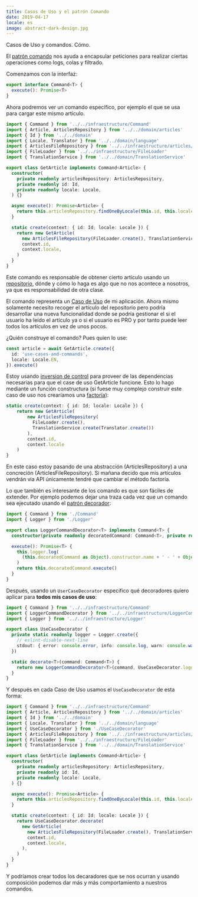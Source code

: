 ```yaml
---
title: Casos de Uso y el patrón Comando
date: 2019-04-17
locale: es
image: abstract-dark-design.jpg
---
```


Casos de Uso y comandos. Cómo.

<!-- more -->

El [patrón comando](https://sourcemaking.com/design_patterns/command) nos ayuda a encapsular peticiones para realizar ciertas operaciones como logs, colas y filtrado.

Comenzamos con la interfaz:

```typescript
export interface Command<T> {
  execute(): Promise<T>
}
```

Ahora podremos ver un comando específico, por ejemplo el que se usa para cargar este mismo artículo.

```typescript
import { Command } from '../../infraestructure/Command'
import { Article, ArticlesRepository } from '../../domain/articles'
import { Id } from '../../domain'
import { Locale, Translator } from '../../domain/language'
import { ArticlesFileRepository } from '../../infraestructure/articles/ArticlesFileRepository'
import { FileLoader } from '../../infraestructure/FileLoader'
import { TranslationService } from '../../domain/TranslationService'

export class GetArticle implements Command<Article> {
  constructor(
    private readonly articlesRepository: ArticlesRepository,
    private readonly id: Id,
    private readonly locale: Locale,
  ) {}

  async execute(): Promise<Article> {
    return this.articlesRepository.findOneByLocale(this.id, this.locale)
  }

  static create(context: { id: Id; locale: Locale }) {
    return new GetArticle(
      new ArticlesFileRepository(FileLoader.create(), TranslationService.create(Translator.create())),
      context.id,
      context.locale,
    )
  }
}
```

Este comando es responsable de obtener cierto artículo usando un [repositorio](http://shawnmc.cool/the-repository-pattern), dónde y cómo lo haga es algo que no nos acontece a nosotros, ya que es responsabilidad de otra clase.

El comando representa un [Caso de Uso](https://en.wikipedia.org/wiki/Use_case) de mi aplicación. Ahora mismo solamente necesito recoger el artículo del repositorio pero podría desarrollar una nueva funcionalidad donde se podría gestionar el si el usuario ha leído el artículo ya o si el usuario es PRO y por tanto puede leer todos los artículos en vez de unos pocos.

¿Quién construye el comando? Pues quien lo use:

```typescript
const article = await GetArticle.create({
  id: 'use-cases-and-commands',
  locale: Locale.EN,
}).execute()
```

Estoy usando [inversion de control](https://en.wikipedia.org/wiki/Inversion_of_control) para proveer de las dependencias necesarias para que el case de uso GetArticle funcione. Esto lo hago mediante un función constructura (si fuese muy complejo construir este caso de uso nos crearíamos una [factoría](https://sourcemaking.com/design_patterns/factory_method)):

```typescript
static create(context: { id: Id; locale: Locale }) {
    return new GetArticle(
        new ArticlesFileRepository(
          FileLoader.create(),
          TranslationService.create(Translator.create())
        ),
        context.id,
        context.locale
    )
}
```

En este caso estoy pasando de una abstracción (ArticlesRepository) a una concreción (ArticlesFileRepository). Si mañana decido que mis artículos vendrán via API únicamente tendré que cambiar el método factoría.

Lo que también es interesante de los comando es que son fáciles de extender. Por ejemplo podemos dejar una traza cada vez que un comando sea ejecutado usando el [patrón decorador](https://sourcemaking.com/design_patterns/decorator):

```typescript
import { Command } from './Command'
import { Logger } from './Logger'

export class LoggerCommandDecorator<T> implements Command<T> {
  constructor(private readonly decoratedCommand: Command<T>, private readonly logger: Logger) {}

  execute(): Promise<T> {
    this.logger.log(
      (this.decoratedCommand as Object).constructor.name + ' - ' + Object.getOwnPropertyNames(this.decoratedCommand),
    )
    return this.decoratedCommand.execute()
  }
}
```

Después, usando un `UserCaseDecorator` especifico qué decoradores quiero aplicar para **todos mis casos de uso**:

```typescript
import { Command } from '../../infraestructure/Command'
import { LoggerCommandDecorator } from '../../infraestructure/LoggerCommandDecorator'
import { Logger } from '../../infraestructure/Logger'

export class UseCaseDecorator {
  private static readonly logger = Logger.create({
    // eslint-disable-next-line
    stdout: { error: console.error, info: console.log, warn: console.warn },
  })

  static decorate<T>(command: Command<T>) {
    return new LoggerCommandDecorator<T>(command, UseCaseDecorator.logger)
  }
}
```

Y después en cada Caso de Uso usamos el `UseCaseDecorator` de esta forma:

```typescript
import { Command } from '../../infraestructure/Command'
import { Article, ArticlesRepository } from '../../domain/articles'
import { Id } from '../../domain'
import { Locale, Translator } from '../../domain/language'
import { UseCaseDecorator } from './UseCaseDecorator'
import { ArticlesFileRepository } from '../../infraestructure/articles/ArticlesFileRepository'
import { FileLoader } from '../../infraestructure/FileLoader'
import { TranslationService } from '../../domain/TranslationService'

export class GetArticle implements Command<Article> {
  constructor(
    private readonly articlesRepository: ArticlesRepository,
    private readonly id: Id,
    private readonly locale: Locale,
  ) {}

  async execute(): Promise<Article> {
    return this.articlesRepository.findOneByLocale(this.id, this.locale)
  }

  static create(context: { id: Id; locale: Locale }) {
    return UseCaseDecorator.decorate(
      new GetArticle(
        new ArticlesFileRepository(FileLoader.create(), TranslationService.create(Translator.create())),
        context.id,
        context.locale,
      ),
    )
  }
}
```

Y podríamos crear todos los decaradores que se nos ocurran y usando composición podemos dar más y más comportamiento a nuestros comandos.
